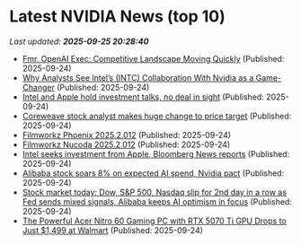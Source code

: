 # Latest NVIDIA News (top 10)
_Last updated: **2025-09-25 20:28:40**_

- [Fmr. OpenAI Exec: Competitive Landscape Moving Quickly](https://finance.yahoo.com/video/fmr-openai-exec-competitive-landscape-202642269.html) (Published: 2025-09-24)
- [Why Analysts See Intel’s (INTC) Collaboration With Nvidia as a Game-Changer](https://finance.yahoo.com/news/why-analysts-see-intel-intc-201938246.html) (Published: 2025-09-24)
- [Intel and Apple hold investment talks, no deal in sight](https://9to5mac.com/2025/09/24/intel-and-apple-hold-investment-talks-no-deal-in-sight/) (Published: 2025-09-24)
- [Coreweave stock analyst makes huge change to price target](https://biztoc.com/x/5a54840feb81e5cf) (Published: 2025-09-24)
- [Filmworkz Phoenix 2025.2.012](https://post.rlsbb.to/filmworkz-phoenix-2025-2-012/) (Published: 2025-09-24)
- [Filmworkz Nucoda 2025.2.012](https://post.rlsbb.to/filmworkz-nucoda-2025-2-012/) (Published: 2025-09-24)
- [Intel seeks investment from Apple, Bloomberg News reports](https://www.channelnewsasia.com/business/intel-seeks-investment-apple-bloomberg-news-reports-5367516) (Published: 2025-09-24)
- [Alibaba stock soars 8% on expected AI spend, Nvidia pact](https://consent.yahoo.com/v2/collectConsent?sessionId=1_cc-session_3a0db9ac-847b-4d43-bdb0-f03d015d41c0) (Published: 2025-09-24)
- [Stock market today: Dow, S&P 500, Nasdaq slip for 2nd day in a row as Fed sends mixed signals, Alibaba keeps AI optimism in focus](https://finance.yahoo.com/news/live/stock-market-today-dow-sp-500-nasdaq-slip-for-2nd-day-in-a-row-as-fed-sends-mixed-signals-alibaba-plans-ai-push-200103891.html) (Published: 2025-09-24)
- [The Powerful Acer Nitro 60 Gaming PC with RTX 5070 Ti GPU Drops to Just $1,499 at Walmart](https://www.ign.com/articles/acer-nitro-60-gaming-pc-with-geforce-rtx-5070-ti-gpu-drops-to-just-149999-at-walmart) (Published: 2025-09-24)
